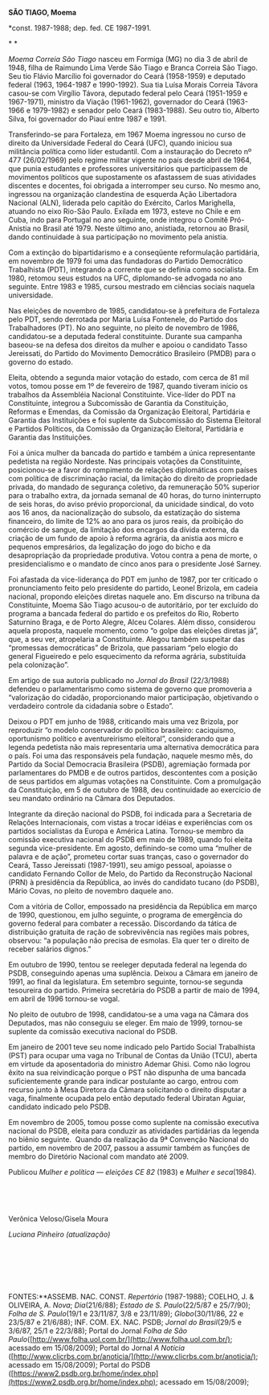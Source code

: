**SÃO TIAGO, Moema**

\*const. 1987-1988; dep. fed. CE 1987-1991.

* *

*Moema Correia São Tiago* nasceu em Formiga (MG) no dia 3 de abril de
1948, filha de Raimundo Lima Verde São Tiago e Branca Correia São Tiago.
Seu tio Flávio Marcílio foi governador do Ceará (1958-1959) e deputado
federal (1963, 1964-1987 e 1990-1992). Sua tia Luísa Morais Correia
Távora casou-se com Virgílio Távora, deputado federal pelo Ceará
(1951-1959 e 1967-1971), ministro da Viação (1961-1962), governador do
Ceará (1963-1966 e 1979-1982) e senador pelo Ceará (1983-1988). Seu
outro tio, Alberto Silva, foi governador do Piauí entre 1987 e 1991.

Transferindo-se para Fortaleza, em 1967 Moema ingressou no curso de
direito da Universidade Federal do Ceará (UFC), quando iniciou sua
militância política como líder estudantil. Com a instauração do Decreto
nº 477 (26/02/1969) pelo regime militar vigente no país desde abril de
1964, que punia estudantes e professores universitários que
participassem de movimentos políticos que supostamente os afastassem de
suas atividades discentes e docentes, foi obrigada a interromper seu
curso. No mesmo ano, ingressou na organização clandestina de esquerda
Ação Libertadora Nacional (ALN), liderada pelo capitão do Exército,
Carlos Marighella, atuando no eixo Rio-São Paulo. Exilada em 1973,
esteve no Chile e em Cuba, indo para Portugal no ano seguinte, onde
integrou o Comitê Pró-Anistia no Brasil até 1979. Neste último ano,
anistiada, retornou ao Brasil, dando continuidade à sua participação no
movimento pela anistia.

Com a extinção do bipartidarismo e a conseqüente reformulação
partidária, em novembro de 1979 foi uma das fundadoras do Partido
Democrático Trabalhista (PDT), integrando a corrente que se definia como
socialista. Em 1980, retomou seus estudos na UFC, diplomando-se advogada
no ano seguinte. Entre 1983 e 1985, cursou mestrado em ciências sociais
naquela universidade.

Nas eleições de novembro de 1985, candidatou-se à prefeitura de
Fortaleza pelo PDT, sendo derrotada por Maria Luísa Fontenele, do
Partido dos Trabalhadores (PT). No ano seguinte, no pleito de novembro
de 1986, candidatou-se a deputada federal constituinte. Durante sua
campanha baseou-se na defesa dos direitos da mulher e apoiou o candidato
Tasso Jereissati, do Partido do Movimento Democrático Brasileiro (PMDB)
para o governo do estado.

Eleita, obtendo a segunda maior votação do estado, com cerca de 81 mil
votos, tomou posse em 1º de fevereiro de 1987, quando tiveram início os
trabalhos da Assembléia Nacional Constituinte. Vice-líder do PDT na
Constituinte, integrou a Subcomissão de Garantia da Constituição,
Reformas e Emendas, da Comissão da Organização Eleitoral, Partidária e
Garantia das Instituições e foi suplente da Subcomissão do Sistema
Eleitoral e Partidos Políticos, da Comissão da Organização Eleitoral,
Partidária e Garantia das Instituições.

Foi a única mulher da bancada do partido e também a única representante
pedetista na região Nordeste. Nas principais votações da Constituinte,
posicionou-se a favor do rompimento de relações diplomáticas com países
com política de discriminação racial, da limitação do direito de
propriedade privada, do mandado de segurança coletivo, da remuneração
50% superior para o trabalho extra, da jornada semanal de 40 horas, do
turno ininterrupto de seis horas, do aviso prévio proporcional, da
unicidade sindical, do voto aos 16 anos, da nacionalização do subsolo,
da estatização do sistema financeiro, do limite de 12% ao ano para os
juros reais, da proibição do comércio de sangue, da limitação dos
encargos da dívida externa, da criação de um fundo de apoio à reforma
agrária, da anistia aos micro e pequenos empresários, da legalização do
jogo do bicho e da desapropriação da propriedade produtiva. Votou contra
a pena de morte, o presidencialismo e o mandato de cinco anos para o
presidente José Sarney.

Foi afastada da vice-liderança do PDT em junho de 1987, por ter
criticado o pronunciamento feito pelo presidente do partido, Leonel
Brizola, em cadeia nacional, propondo eleições diretas naquele ano. Em
discurso na tribuna da Constituinte, Moema São Tiago acusou-o de
autoritário, por ter excluído do programa a bancada federal do partido e
os prefeitos do Rio, Roberto Saturnino Braga, e de Porto Alegre, Alceu
Colares. Além disso, considerou aquela proposta, naquele momento, como
“o golpe das eleições diretas já”, que, a seu ver, atropelaria a
Constituinte. Alegou também suspeitar das “promessas democráticas” de
Brizola, que passariam “pelo elogio do general Figueiredo e pelo
esquecimento da reforma agrária, substituída pela colonização”.

Em artigo de sua autoria publicado no *Jornal do Brasil* (22/3/1988)
defendeu o parlamentarismo como sistema de governo que promoveria a
“valorização do cidadão, proporcionando maior participação, objetivando
o verdadeiro controle da cidadania sobre o Estado”.

Deixou o PDT em junho de 1988, criticando mais uma vez Brizola, por
reproduzir “o modelo conservador do político brasileiro: caciquismo,
oportunismo político e aventureirismo eleitoral”, considerando que a
legenda pedetista não mais representaria uma alternativa democrática
para o país. Foi uma das responsáveis pela fundação, naquele mesmo mês,
do Partido da Social Democracia Brasileira (PSDB), agremiação formada
por parlamentares do PMDB e de outros partidos, descontentes com a
posição de seus partidos em algumas votações na Constituinte. Com a
promulgação da Constituição, em 5 de outubro de 1988, deu continuidade
ao exercício de seu mandato ordinário na Câmara dos Deputados.

Integrante da direção nacional do PSDB, foi indicada para a Secretaria
de Relações Internacionais, com vistas a trocar idéias e experiências
com os partidos socialistas da Europa e América Latina. Tornou-se membro
da comissão executiva nacional do PSDB em maio de 1989, quando foi
eleita segunda vice-presidente. Em agosto, definindo-se como uma “mulher
de palavra e de ação”, prometeu cortar suas tranças, caso o governador
do Ceará, Tasso Jereissati (1987-1991), seu amigo pessoal, apoiasse o
candidato Fernando Collor de Melo, do Partido da Reconstrução Nacional
(PRN) à presidência da República, ao invés do candidato tucano (do
PSDB), Mário Covas, no pleito de novembro daquele ano.

Com a vitória de Collor, empossado na presidência da República em março
de 1990, questionou, em julho seguinte, o programa de emergência do
governo federal para combater a recessão. Discordando da tática de
distribuição gratuita de ração de sobrevivência nas regiões mais pobres,
observou: “a população não precisa de esmolas. Ela quer ter o direito de
receber salários dignos.”

Em outubro de 1990, tentou se reeleger deputada federal na legenda do
PSDB, conseguindo apenas uma suplência. Deixou a Câmara em janeiro de
1991, ao final da legislatura. Em setembro seguinte, tornou-se segunda
tesoureira do partido. Primeira secretária do PSDB a partir de maio de
1994, em abril de 1996 tornou-se vogal.

No pleito de outubro de 1998, candidatou-se a uma vaga na Câmara dos
Deputados, mas não conseguiu se eleger. Em maio de 1999, tornou-se
suplente da comissão executiva nacional do PSDB.

Em janeiro de 2001 teve seu nome indicado pelo Partido Social
Trabalhista (PST) para ocupar uma vaga no Tribunal de Contas da União
(TCU), aberta em virtude da aposentadoria do ministro Ademar Ghisi. Como
não logrou êxito na sua reivindicação porque o PST não dispunha de uma
bancada suficientemente grande para indicar postulante ao cargo, entrou
com recurso junto à Mesa Diretora da Câmara solicitando o direito
disputar a vaga, finalmente ocupada pelo então deputado federal Ubiratan
Aguiar, candidato indicado pelo PSDB.

Em novembro de 2005, tomou posse como suplente na comissão executiva
nacional do PSDB, eleita para conduzir as atividades partidárias da
legenda no biênio seguinte.  Quando da realização da 9ª Convenção
Nacional do partido, em novembro de 2007, passou a assumir também as
funções de membro do Diretório Nacional com mandato até 2009.

Publicou *Mulher e política — eleições CE 82* (1983) e *Mulher e
seca*(1984).

 

 

Verônica Veloso/Gisela Moura

*Luciana Pinheiro (atualização)*

 

 

 

FONTES:**ASSEMB. NAC. CONST. *Repertório* (1987-1988); COELHO, J. &
OLIVEIRA, A. *Nova*; *Dia*(21/6/88); *Estado de S. Paulo*(22/5/87 e
25/7/90); *Folha de S. Paulo*(19/1 e 23/11/87, 3/8 e 23/11/89);
*Globo*(30/11/86, 22 e 23/5/87 e 21/6/88); INF. COM. EX. NAC. PSDB;
*Jornal do Brasil*(29/5 e 3/6/87, 25/1 e 22/3/88); Portal do Jornal
*Folha de São
Paulo*([http://www.folha.uol.com.br/](http://www.folha.uol.com.br/);
acessado em 15/08/2009); Portal do Jornal *A Notícia*
([http://www.clicrbs.com.br/anoticia/](http://www.clicrbs.com.br/anoticia/);
acessado em 15/08/2009); Portal do PSDB
([https://www2.psdb.org.br/home/index.php](https://www2.psdb.org.br/home/index.php);
acessado em 15/08/2009);

 

 

 

 
